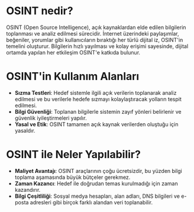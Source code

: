 # OSINT nedir?

OSINT (Open Source Intelligence), açık kaynaklardan elde edilen bilgilerin toplanması ve analiz edilmesi sürecidir. İnternet üzerindeki paylaşımlar, beğeniler, yorumlar gibi 
kullanıcıların bıraktığı her türlü dijital iz, OSINT'in temelini oluşturur. Bilgilerin hızlı yayılması ve kolay erişimi sayesinde, dijital ortamda yapılan her etkileşim OSINT'e katkıda bulunur.



# OSINT'in Kullanım Alanları

- **Sızma Testleri**: Hedef sistemle ilgili açık verilerin toplanarak analiz edilmesi ve bu verilerle hedefe sızmayı kolaylaştıracak yolların tespit edilmesi.
- **Bilgi Güvenliği**: Toplanan bilgilerle sistemin zayıf yönleri belirlenir ve güvenlik iyileştirmeleri yapılır.
- **Yasal ve Etik**: OSINT tamamen açık kaynak verilerden oluştuğu için yasaldır.

# OSINT ile Neler Yapılabilir?

- **Maliyet Avantajı**: OSINT araçlarının çoğu ücretsizdir, bu yüzden bilgi toplama aşamasında büyük bütçeler gerekmez.
- **Zaman Kazancı**: Hedef ile doğrudan temas kurulmadığı için zaman kazandırır.
- **Bilgi Çeşitliliği**: Sosyal medya hesapları, alan adları, DNS bilgileri ve e-posta adresleri gibi birçok farklı alandan veri toplanabilir.


